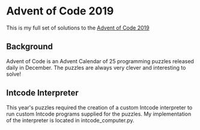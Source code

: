 # Advent of Code 2019

This is my full set of solutions to the [Advent of Code 2019](https://adventofcode.com)

## Background

Advent of Code is an Advent Calendar of 25 programming puzzles released daily in December.  The puzzles are always very clever and interesting to solve!  

## Intcode Interpreter

This year's puzzles required the creation of a custom Intcode interpreter to run custom Intcode programs supplied for the puzzles.  My implementation of the interpreter is located in intcode_computer.py.
